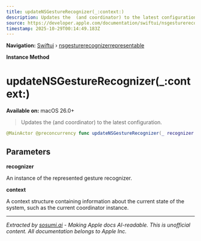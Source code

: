 ```yaml
---
title: updateNSGestureRecognizer(_:context:)
description: Updates the  (and coordinator) to the latest configuration.
source: https://developer.apple.com/documentation/swiftui/nsgesturerecognizerrepresentable/updatensgesturerecognizer(_:context:)
timestamp: 2025-10-29T00:14:49.183Z
---
```


**Navigation:** [Swiftui](/documentation/swiftui) › [nsgesturerecognizerrepresentable](/documentation/swiftui/nsgesturerecognizerrepresentable)

**Instance Method**

# updateNSGestureRecognizer(_:context:)

**Available on:** macOS 26.0+

> Updates the  (and coordinator) to the latest configuration.

```swift
@MainActor @preconcurrency func updateNSGestureRecognizer(_ recognizer: Self.NSGestureRecognizerType, context: Self.Context)
```

## Parameters

**recognizer**

An instance of the represented gesture recognizer.



**context**

A context structure containing information about the current state of the system, such as the current coordinator instance.

---

*Extracted by [sosumi.ai](https://sosumi.ai) - Making Apple docs AI-readable.*
*This is unofficial content. All documentation belongs to Apple Inc.*
